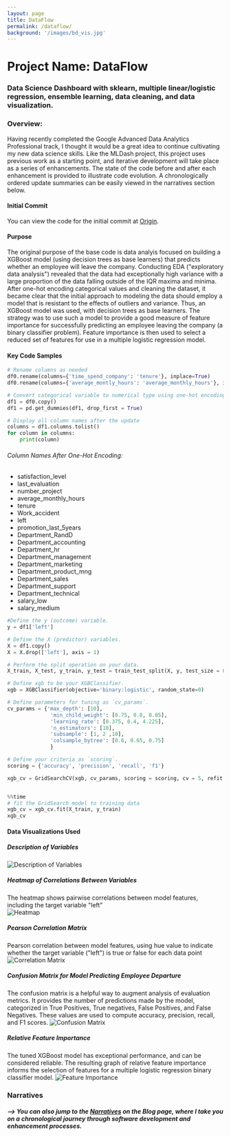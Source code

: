 ```yaml
---
layout: page
title: DataFlow
permalink: /dataflow/
background: '/images/bd_vis.jpg'
---
```


# Project Name: DataFlow

### Data Science Dashboard with sklearn, multiple linear/logistic regression, ensemble learning, data cleaning, and data visualization.

### Overview:
Having recently completed the Google Advanced Data Analytics Professional track, I thought it would be a great idea to continue cultivating my new data science skills.
Like the MLDash project, this project uses previous work as a starting point, and iterative development will take place as a series of enhancements. The state of the code 
before and after each enhancement is provided to illustrate code evolution. A chronologically ordered update summaries can be easily viewed in the narratives section below.

#### Initial Commit
You can view the code for the initial commit at [Origin][1-origin].

#### Purpose
The original purpose of the base code is data analyis focused on building a XGBoost model (using decision trees as base learners) that predicts whether an employee will leave the company. Conducting EDA ("exploratory data analysis") revealed that the data had exceptionally high variance with a large proportion of the data falling outside of the IQR maxima and minima. After one-hot encoding categorical values and cleaning the dataset, it became clear that the initial approach to modeling the data should employ a model that is resistant to the effects of outliers and variance. Thus, an XGBoost model was used, with decision trees as base learners. The strategy was to use such a model to provide a good measure of feature importance for successfully predicting an employee leaving the company (a binary classifier problem). Feature importance is then used to select a reduced set of features for use in a multiple logistic regression model.


#### Key Code Samples
```python
# Rename columns as needed
df0.rename(columns={'time_spend_company': 'tenure'}, inplace=True)
df0.rename(columns={'average_montly_hours': 'average_monthly_hours'}, inplace=True)

# Convert categorical variable to numerical type using one-hot encoding
df1 = df0.copy()
df1 = pd.get_dummies(df1, drop_first = True)

# Display all column names after the update
columns = df1.columns.tolist()
for column in columns:
    print(column)
```
###### Column Names After One-Hot Encoding:
- satisfaction_level
- last_evaluation
- number_project
- average_monthly_hours
- tenure
- Work_accident
- left
- promotion_last_5years
- Department_RandD
- Department_accounting
- Department_hr
- Department_management
- Department_marketing
- Department_product_mng
- Department_sales
- Department_support
- Department_technical
- salary_low
- salary_medium

```python
#Define the y (outcome) variable.
y = df1['left']

# Define the X (predictor) variables.
X = df1.copy()
X = X.drop(['left'], axis = 1)

# Perform the split operation on your data.
X_train, X_test, y_train, y_test = train_test_split(X, y, test_size = 0.25, random_state = 0)

# Define xgb to be your XGBClassifier.
xgb = XGBClassifier(objective='binary:logistic', random_state=0)

# Define parameters for tuning as `cv_params`.
cv_params = {'max_depth': [10],
              'min_child_weight': [0.75, 0.8, 0.85],
              'learning_rate': [0.375, 0.4, 4.225],
              'n_estimators': [10],
              'subsample': [1, 2 ,10],
              'colsample_bytree': [0.6, 0.65, 0.75]
              }

# Define your criteria as `scoring`.
scoring = {'accuracy', 'precision', 'recall', 'f1'}

xgb_cv = GridSearchCV(xgb, cv_params, scoring = scoring, cv = 5, refit = 'f1', n_jobs = -1, verbose=True)


%%time
# fit the GridSearch model to training data
xgb_cv = xgb_cv.fit(X_train, y_train)
xgb_cv
```
#### Data Visualizations Used
##### Description of Variables
![Description of Variables](/images/gada_variables.jpg "Description of Variables")
##### Heatmap of Correlations Between Variables
The heatmap shows pairwise correlations between model features, including the target variable "left"  
![Heatmap](/images/gada_heatmap.jpg "Heatmap of Correlations Between Variables")

##### Pearson Correlation Matrix
Pearson correlation between model features, using hue value to indicate whether the target variable ("left") is true or false for each data point 
![Correlation Matrix](/images/gada_corr_matrix.jpg "Pearson Correlation Matrix")

##### Confusion Matrix for Model Predicting Employee Departure
The confusion matrix is a helpful way to augment analysis of evaluation metrics. It provides the number of predictions made by the model, categorized in True Positives, True negatives, False Positives, and False Negatives. These values are used to compute accuracy, precision, recall, and F1 scores.
![Confusion Matrix](/images/gada_conf_matrix.jpg "Confusion Matrix for prediction of employee leaving company")

##### Relative Feature Importance
The tuned XGBoost model has exceptional performance, and can be considered reliable. The resulting graph of relative feature importance informs the selection of features for a multiple logistic regression binary classifier model.
![Feature Importance](/images/gada_feat_imp.jpg "Relative Feature Importance")


[1-origin]: https://github.com/lumutek/lumutek.github.io/tree/main/DataFlow/1-Origin


### Narratives
##### --> You can also jump to the [Narratives][blog-posts] on the Blog page, where I take you on a chronological journey through software development and enhancement processes.

[blog-posts]: https://lumutek.github.io/capstone/narratives/2023/12/09/Origin.html
